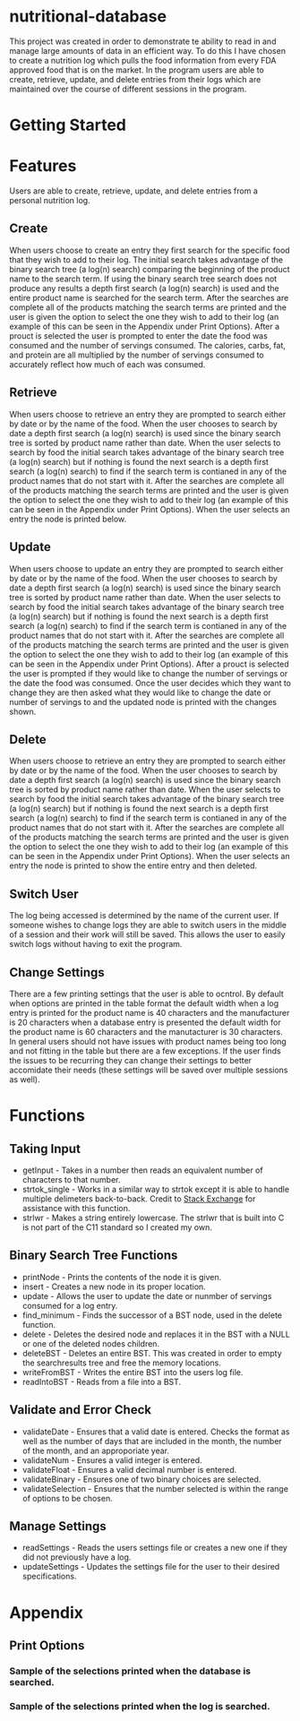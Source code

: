 # nutritional-database

This project was created in order to demonstrate te ability to read in and manage large amounts of data in an efficient way. To do this I have chosen to create a nutrition log which pulls the food information from every FDA approved food that is on the market. In the program users are able to create, retrieve, update, and delete entries from their logs which are maintained over the course of different sessions in the program.

# Getting Started

# Features
Users are able to create, retrieve, update, and delete entries from a personal nutrition log.

## Create
When users choose to create an entry they first search for the specific food that they wish to add to their log. The initial search takes advantage of the binary search tree (a log(n) search) comparing the beginning of the product name to the search term. If using the binary search tree search does not produce any results a depth first search (a log(n) search) is used and the entire product name is searched for the search term. After the searches are complete all of the products matching the search terms are printed and the user is given the option to select the one they wish to add to their log (an example of this can be seen in the Appendix under Print Options). After a prouct is selected the user is prompted to enter the date the food was consumed and the number of servings consumed. The calories, carbs, fat, and protein are all multiplied by the number of servings consumed to accurately reflect how much of each was consumed.

## Retrieve
When users choose to retrieve an entry they are prompted to search either by date or by the name of the food. When the user chooses to search by date a depth first search (a log(n) search) is used since the binary search tree is sorted by product name rather than date. When the user selects to search by food the initial search takes advantage of the binary search tree (a log(n) search) but if nothing is found the next search is a depth first search (a log(n) search) to find if the search term is contianed in any of the product names that do not start with it. After the searches are complete all of the products matching the search terms are printed and the user is given the option to select the one they wish to add to their log (an example of this can be seen in the Appendix under Print Options). When the user selects an entry the node is printed below.

## Update
When users choose to update an entry they are prompted to search either by date or by the name of the food. When the user chooses to search by date a depth first search (a log(n) search) is used since the binary search tree is sorted by product name rather than date. When the user selects to search by food the initial search takes advantage of the binary search tree (a log(n) search) but if nothing is found the next search is a depth first search (a log(n) search) to find if the search term is contianed in any of the product names that do not start with it. After the searches are complete all of the products matching the search terms are printed and the user is given the option to select the one they wish to add to their log (an example of this can be seen in the Appendix under Print Options). After a prouct is selected the user is prompted if they would like to change the number of servings or the date the food was consumed. Once the user decides which they want to change they are then asked what they would like to change the date or number of servings to and the updated node is printed with the changes shown.

## Delete
When users choose to retrieve an entry they are prompted to search either by date or by the name of the food. When the user chooses to search by date a depth first search (a log(n) search) is used since the binary search tree is sorted by product name rather than date. When the user selects to search by food the initial search takes advantage of the binary search tree (a log(n) search) but if nothing is found the next search is a depth first search (a log(n) search) to find if the search term is contianed in any of the product names that do not start with it. After the searches are complete all of the products matching the search terms are printed and the user is given the option to select the one they wish to add to their log (an example of this can be seen in the Appendix under Print Options). When the user selects an entry the node is printed to show the entire entry and then deleted.

## Switch User
The log being accessed is determined by the name of the current user. If someone wishes to change logs they are able to switch users in the middle of a session and their work will still be saved. This allows the user to easily switch logs without having to exit the program.

## Change Settings
There are a few printing settings that the user is able to ocntrol. By default when options are printed in the table format the default width when a log entry is printed for the product name is 40 characters and the manufacturer is 20 characters when a database entry is presented the default width for the product name is 60 characters and the manutacturer is 30 characters. In general users should not have issues with product names being too long and not fitting in the table but there are a few exceptions. If the user finds the issues to be recurring they can change their settings to better accomidate their needs (these settings will be saved over multiple sessions as well).

# Functions

## Taking Input
- getInput - Takes in a number then reads an equivalent number of characters to that number.
- strtok_single - Works in a similar way to strtok except it is able to handle multiple delimeters back-to-back. Credit to [Stack Exchange](https://stackoverflow.com/questions/8705844/need-to-know-when-no-data-appears-between-two-token-separators-using-strtok "Stack Exchange") for assistance with this function.
- strlwr - Makes a string entirely lowercase. The strlwr that is built into C is not part of the C11 standard so I created my own.

## Binary Search Tree Functions
- printNode - Prints the contents of the node it is given.
- insert - Creates a new node in its proper location.
- update - Allows the user to update the date or nunmber of servings consumed for a log entry.
- find_minimum - Finds the successor of a BST node, used in the delete function.
- delete - Deletes the desired node and replaces it in the BST with a NULL or one of the deleted nodes children.
- deleteBST - Deletes an entire BST. This was created in order to empty the searchresults tree and free the memory locations.
- writeFromBST - Writes the entire BST into the users log file.
- readIntoBST - Reads from a file into a BST.

## Validate and Error Check
- validateDate - Ensures that a valid date is entered. Checks the format as well as the number of days that are included in the month, the number of the month, and an approporiate year.
- validateNum - Ensures a valid integer is entered.
- validateFloat - Ensures a valid decimal number is entered.
- validateBinary - Ensures one of two binary choices are selected.
- validateSelection - Ensures that the number selected is within the range of options to be chosen.

## Manage Settings
- readSettings - Reads the users settings file or creates a new one if they did not previously have a log.
- updateSettings - Updates the settings file for the user to their desired specifications.

# Appendix

## Print Options

### Sample of the selections printed when the database is searched.


### Sample of the selections printed when the log is searched.


